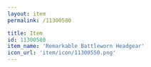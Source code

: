 ```yaml
---
layout: item
permalink: /11300580

title: Item
id: 11300580
item_name: 'Remarkable Battleworn Headgear'
icon_url: 'item/icon/11300550.png'
---
```

